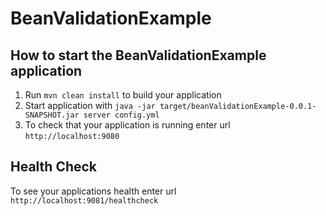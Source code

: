 # BeanValidationExample

How to start the BeanValidationExample application
---

1. Run `mvn clean install` to build your application
1. Start application with `java -jar target/beanValidationExample-0.0.1-SNAPSHOT.jar server config.yml`
1. To check that your application is running enter url `http://localhost:9080`

Health Check
---

To see your applications health enter url `http://localhost:9081/healthcheck`
